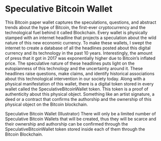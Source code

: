 # Speculative Bitcoin Wallet

This Bitcoin paper wallet captures the speculations, questions, and abstract trends about the hype of Bitcoin, the first-ever cryptocurrency and the technological fuel behind it called Blockchain. Every wallet is physically stamped with an internet headline that projects a speculation about the wild nature of this new economic currency. To make these wallets, I swept the internet to create a database of all the headlines posted about this digital currency and its technology in the past 10 years. Interestingly, the amount of press that it got in 2017 was exponentially higher due to Bitcoin’s inflated price. The speculative nature of these headlines puts light on the eutopianness of this technology and the uncertainty around it. These headlines raise questions, make claims, and identify historical associations about this technological intervention in our society today. Along with a physical manifestation of this wallet, there is a digital token stored in every wallet called the SpeculativeBitcoinWallet token. This token is a proof of authenticity about this physical object. Something like an artist signature, a deed or a contract that confirms the authorship and the ownership of this physical object on the Bitcoin blockchain.  

Speculative Bitcoin Wallet (Illustrator)
There will only be a limited number of Speculative Bitcoin Wallets that will be created, thus they will be scarce and their ownership and authorship can be confirmed through the SpeculativeBitcoinWallet token stored inside each of them through the Bitcoin Blockchain.

